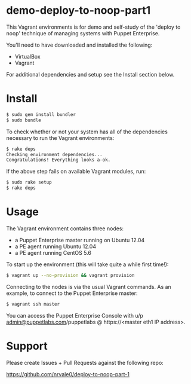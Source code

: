 # demo-deploy-to-noop-part1

This Vagrant environments is for demo and self-study of the 'deploy to noop'
technique of managing systems with Puppet Enterprise.

You'll need to have downloaded and installed the following:
* VirtualBox
* Vagrant

For additional dependencies and setup see the Install section below.

# Install
```bash
$ sudo gem install bundler
$ sudo bundle
```
To check whether or not your system has all of the dependencies necessary to run the Vagrant environments:

```bash
$ rake deps
Checking environment dependencies...
Congratulations! Everything looks a-ok.
```

If the above step fails on available Vagrant modules, run:

```bash
$ sudo rake setup
$ rake deps
```

# Usage
The Vagrant environment contains three nodes:
* a Puppet Enterprise master running on Ubuntu 12.04
* a PE agent running Ubuntu 12.04
* a PE agent running CentOS 5.6

To start up the environment (this will take quite a while first time!):

```bash
$ vagrant up --no-provision && vagrant provision
```

Connecting to the nodes is via the usual Vagrant commands. As an example, 
to connect to the Puppet Enterprise master:

```bash
$ vagrant ssh master
```

You can access the Puppet Enterprise Console with u/p admin@puppetlabs.com/puppetlabs
@ https://&lt;master eth1 IP address&gt;.


# Support
Please create Issues + Pull Requests against the following repo:

https://github.com/nrvale0/deploy-to-noop-part-1
